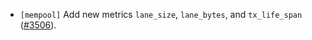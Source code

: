 - `[mempool]` Add new metrics `lane_size`, `lane_bytes`, and `tx_life_span`
  ([#3506](https://github.com/cometbft/cometbft/issue/3506)).
